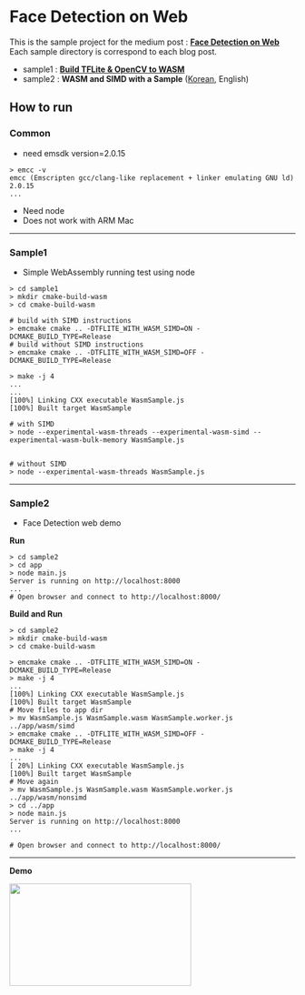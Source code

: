 # Face Detection on Web

This is the sample project for the medium post : [**Face Detection on Web**](https://blog.seeso.io/face-detection-on-web-tflite-wasm-simd-introduction-8b5156336fe0)
Each sample directory is correspond to each blog post.
- sample1 : __[Build TFLite & OpenCV to WASM](https://blog.seeso.io/face-detection-on-web-tflite-wasm-simd-462975e0f628)__
- sample2 : __WASM and SIMD with a Sample__ ([Korean](https://medium.com/@woang1892/5b3f0bd52d19), English)

## How to run

### Common
- need emsdk version=2.0.15
```
> emcc -v
emcc (Emscripten gcc/clang-like replacement + linker emulating GNU ld) 2.0.15
...
```
- Need node
- Does not work with ARM Mac

---

### Sample1
- Simple WebAssembly running test using node

```
> cd sample1
> mkdir cmake-build-wasm
> cd cmake-build-wasm

# build with SIMD instructions
> emcmake cmake .. -DTFLITE_WITH_WASM_SIMD=ON -DCMAKE_BUILD_TYPE=Release
# build without SIMD instructions
> emcmake cmake .. -DTFLITE_WITH_WASM_SIMD=OFF -DCMAKE_BUILD_TYPE=Release

> make -j 4
...
...
[100%] Linking CXX executable WasmSample.js
[100%] Built target WasmSample

# with SIMD
> node --experimental-wasm-threads --experimental-wasm-simd --experimental-wasm-bulk-memory WasmSample.js


# without SIMD
> node --experimental-wasm-threads WasmSample.js

```

---

### Sample2
- Face Detection web demo

**Run**
```
> cd sample2
> cd app
> node main.js
Server is running on http://localhost:8000
...
# Open browser and connect to http://localhost:8000/
```
**Build and Run**
```
> cd sample2
> mkdir cmake-build-wasm
> cd cmake-build-wasm

> emcmake cmake .. -DTFLITE_WITH_WASM_SIMD=ON -DCMAKE_BUILD_TYPE=Release
> make -j 4
...
[100%] Linking CXX executable WasmSample.js
[100%] Built target WasmSample
# Move files to app dir
> mv WasmSample.js WasmSample.wasm WasmSample.worker.js ../app/wasm/simd
> emcmake cmake .. -DTFLITE_WITH_WASM_SIMD=OFF -DCMAKE_BUILD_TYPE=Release
> make -j 4
...
[ 20%] Linking CXX executable WasmSample.js
[100%] Built target WasmSample
# Move again
> mv WasmSample.js WasmSample.wasm WasmSample.worker.js ../app/wasm/nonsimd
> cd ../app
> node main.js
Server is running on http://localhost:8000
...

# Open browser and connect to http://localhost:8000/
```

---

**Demo**

<img src="./res/demo.gif" width="320" height="180">
